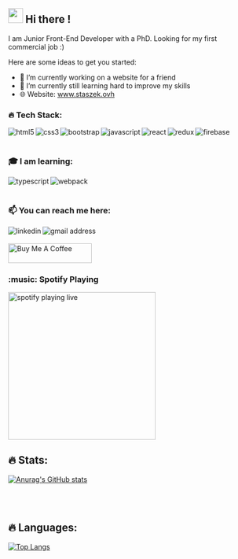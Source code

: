 ## <img src="https://raw.githubusercontent.com/iampavangandhi/iampavangandhi/master/gifs/Hi.gif" width="30px">  Hi there ! 

I am Junior Front-End Developer with a PhD. Looking for my first commercial job :) 


Here are some ideas to get you started:

- 🔭 I’m currently working on a website for a friend
- 🌱 I’m currently still learning hard to improve my skills
- :globe_with_meridians: Website: www.staszek.ovh


### :fire: Tech Stack: <br/>

<img align="left" alt="html5" src="https://img.shields.io/badge/HTML5-E34F26?style=for-the-badge&logo=html5&logoColor=white" /> 
<img align="left" alt="css3" src="https://img.shields.io/badge/CSS3-1572B6?style=for-the-badge&logo=css3&logoColor=white" />
<img align="left" alt="bootstrap" src="https://img.shields.io/badge/Bootstrap-563D7C?style=for-the-badge&logo=bootstrap&logoColor=white"/>
<img align="left" alt="javascript" src="https://img.shields.io/badge/JavaScript-F7DF1E?style=for-the-badge&logo=javascript&logoColor=black" />
<img align="left" alt="react" src="https://img.shields.io/badge/React-20232A?style=for-the-badge&logo=react&logoColor=61DAFB" />
<img align="left" alt="redux" src="https://img.shields.io/badge/Redux-593D88?style=for-the-badge&logo=redux&logoColor=white" />
<img align="left" alt="firebase" src="https://img.shields.io/badge/Firebase-FFCA28?style=for-the-badge&logo=firebase&logoColor=black" />

<br/><br/>

### :mortar_board: I am learning: <br/>

<img align="left" alt="typescript" src="https://img.shields.io/badge/TypeScript-007ACC?style=for-the-badge&logo=typescript&logoColor=white" />
<img align="left" alt="webpack" src="https://img.shields.io/badge/Webpack-8DD6F9?style=for-the-badge&logo=webpack&logoColor=black" />
<br/>
<br/>

### :mailbox: You can reach me here: <br/>
<a href="https://www.linkedin.com/in/s-zajaczkowski/" target="_blank" rel="noreferrer nofollow"> <img align="left" alt="linkedin" src="https://img.shields.io/badge/LinkedIn-0077B5?style=for-the-badge&logo=linkedin&logoColor=white" /> </a> 
<a href="mailto:staszek.zajaczkowski@gmail.com"><img align="left" alt="gmail address" src="https://img.shields.io/badge/Gmail-D14836?style=for-the-badge&logo=gmail&logoColor=white"/></a> 

<br/> <br/>
  <a href="https://www.buymeacoffee.com/staszek" target="_blank" rel="noreferrer nofollow">
      <img src="https://cdn.buymeacoffee.com/buttons/default-red.png" alt="Buy Me A Coffee" height="40" width="170" >
    </a>

### :music: Spotify Playing 

[<img src="https://novatorem-git-master.staszekz.vercel.app/api/spotify-playing" alt="spotify playing live" width="300" />](https://open.spotify.com/user/d3s1nd7ln342onqk86kv95dgx)




## :fire: Stats: <br/>
[![Anurag's GitHub stats](https://github-readme-stats.vercel.app/api?username=staszekz&show_icons=true&theme=dark)](https://github.com/anuraghazra/github-readme-stats)

<br/><br/>
## :fire: Languages: <br/>
[![Top Langs](https://github-readme-stats.vercel.app/api/top-langs/?username=staszekz)](https://github.com/anuraghazra/github-readme-stats)

<br/><br/>

